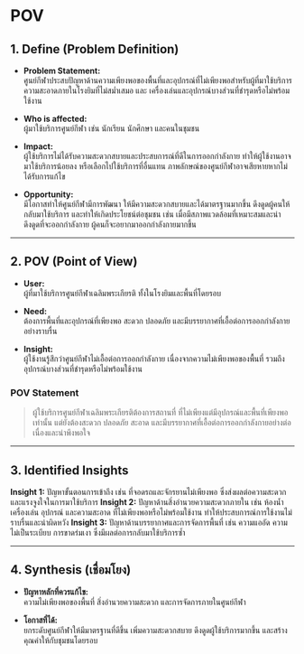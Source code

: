 # POV

## 1. Define (Problem Definition)
- **Problem Statement:**  
  ศูนย์กีฬาประสบปัญหาด้านความเพียงพอของพื้นที่และอุปกรณ์ที่ไม่เพียงพอสำหรับผู้ที่มาใช้บริการ ความสะอาดภายในโรงยิมที่ไม่สม่ำเสมอ และ เครื่องเล่นและอุปกรณ์บางส่วนที่ชำรุดหรือไม่พร้อมใช้งาน 

- **Who is affected:**  
  ผู้มาใช้บริการศูนย์กีฬา เช่น นักเรียน นักศึกษา และคนในชุมชน

- **Impact:**  
  ผู้ใช้บริการไม่ได้รับความสะดวกสบายและประสบการณ์ที่ดีในการออกกำลังกาย ทำให้ผู้ใช้งานอาจมาใช้บริการน้อยลง หรือเลือกไปใช้บริการที่อื่นแทน ภาพลักษณ์ของศูนย์กีฬาอาจเสียหายหากไม่ได้รับการแก้ไข 

- **Opportunity:**  
  มีโอกาสทำให้ศูนย์กีฬามีการพัฒนา ให้มีความสะดวกสบายและได้มาตรฐานมากขึ้น ดึงดูดผู้คนให้กลับมาใช้บริการ และทำให้เกิดประโยชน์ต่อชุมชน เช่น เมื่อมีสภาพแวดล้อมที่เหมาะสมและน่าดึงดูดที่จะออกกำลังกาย ผู้คนก็จะอยากมาออกกำลังกายมากขึ้น  

---

## 2. POV (Point of View)
- **User:**  
  ผู้ที่มาใช้บริการศูนย์กีฬาเฉลิมพระเกียรติ ทั้งในโรงยิมและพื้นที่โดยรอบ  

- **Need:**  
  ต้องการพื้นที่และอุปกรณ์ที่เพียงพอ สะดวก ปลอดภัย และมีบรรยากาศที่เอื้อต่อการออกกำลังกายอย่างราบรื่น  

- **Insight:**  
  ผู้ใช้งานรู้สึกว่าศูนย์กีฬาไม่เอื้อต่อการออกกำลังกาย เนื่องจากความไม่เพียงพอของพื้นที่ รวมถึงอุปกรณ์บางส่วนที่ชำรุดหรือไม่พร้อมใช้งาน  

### POV Statement
> ผู้ใช้บริการศูนย์กีฬาเฉลิมพระเกียรติต้องการสถานที่ ที่ไม่เพียงแต่มีอุปกรณ์และพื้นที่เพียงพอเท่านั้น แต่ยังต้องสะดวก ปลอดภัย สะอาด และมีบรรยากาศที่เอื้อต่อการออกกำลังกายอย่างต่อเนื่องและน่าพึงพอใจ

---

## 3. Identified Insights
 **Insight 1:** ปัญหาขั้นตอนการเข้าถึง เช่น ที่จอดรถและจักรยานไม่เพียงพอ ซึ่งส่งผลต่อความสะดวกและแรงจูงใจในการมาใช้บริการ 
 **Insight 2:** ปัญหาด้านสิ่งอำนวยความสะดวกภายใน เช่น ห้องน้ำ เครื่องเล่น อุปกรณ์ และความสะอาด ที่ไม่เพียงพอหรือไม่พร้อมใช้งาน ทำให้ประสบการณ์การใช้งานไม่ราบรื่นและน่าผิดหวัง 
 **Insight 3:** ปัญหาด้านบรรยากาศและการจัดการพื้นที่ เช่น ความแออัด ความไม่เป็นระเบียบ การขาดร่มเงา ซึ่งมีผลต่อการกลับมาใช้บริการซ้ำ

---

## 4. Synthesis (เชื่อมโยง)
- **ปัญหาหลักที่ควรแก้ไข:**  
  ความไม่เพียงพอของพื้นที่ สิ่งอำนวยความสะดวก และการจัดการภายในศูนย์กีฬา  

- **โอกาสที่ได้:**  
  ยกระดับศูนย์กีฬาให้มีมาตรฐานที่ดีขึ้น เพิ่มความสะดวกสบาย ดึงดูดผู้ใช้บริการมากขึ้น และสร้างคุณค่าให้กับชุมชนโดยรอบ  
